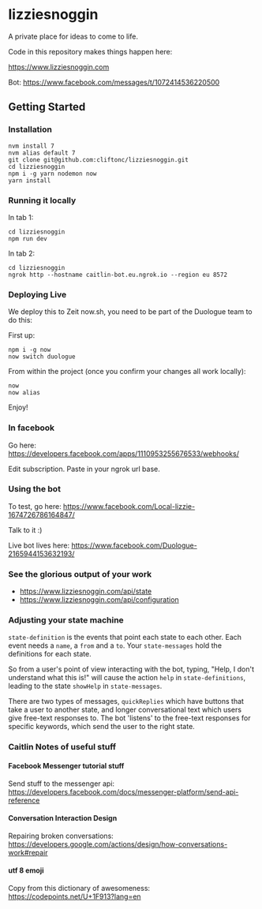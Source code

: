 # lizziesnoggin

A private place for ideas to come to life.

Code in this repository makes things happen here:

https://www.lizziesnoggin.com

Bot: https://www.facebook.com/messages/t/1072414536220500


## Getting Started

### Installation

```
nvm install 7
nvm alias default 7
git clone git@github.com:cliftonc/lizziesnoggin.git
cd lizziesnoggin
npm i -g yarn nodemon now
yarn install
```

### Running it locally

In tab 1:

```
cd lizziesnoggin
npm run dev
```

In tab 2:

```
cd lizziesnoggin
ngrok http --hostname caitlin-bot.eu.ngrok.io --region eu 8572
```

### Deploying Live

We deploy this to Zeit now.sh, you need to be part of the Duologue team to do this:

First up:

```
npm i -g now
now switch duologue
```

From within the project (once you confirm your changes all work locally):

```
now
now alias
```

Enjoy!

### In facebook

Go here: https://developers.facebook.com/apps/1110953255676533/webhooks/

Edit subscription.
Paste in your ngrok url base.

### Using the bot

To test, go here: https://www.facebook.com/Local-lizzie-1674726786164847/

Talk to it :)

Live bot lives here: https://www.facebook.com/Duologue-2165944153632193/ 


### See the glorious output of your work
* https://www.lizziesnoggin.com/api/state
* https://www.lizziesnoggin.com/api/configuration

### Adjusting your state machine

`state-definition` is the events that point each state to each other.  Each event needs a `name`, a `from` and a `to`.  Your `state-messages` hold the definitions for each state.

So from a user's point of view interacting with the bot, typing, "Help, I don't understand what this is!" will cause the action `help` in `state-definitions`, leading to the state `showHelp` in `state-messages`.

There are two types of messages, `quickReplies` which have buttons that take a user to another state, and longer conversational text which users give free-text responses to. The bot 'listens' to the free-text responses for specific keywords, which send the user to the right state.

### Caitlin Notes of useful stuff
#### Facebook Messenger tutorial stuff
Send stuff to the messenger api: https://developers.facebook.com/docs/messenger-platform/send-api-reference

#### Conversation Interaction Design
Repairing broken conversations: https://developers.google.com/actions/design/how-conversations-work#repair

#### utf 8 emoji
Copy from this dictionary of awesomeness: https://codepoints.net/U+1F913?lang=en

